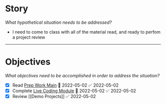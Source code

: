 # Story
*What hypothetical situation needs to be addressed?*
- I need to come to class with all of the material read, and ready to perfom a project review

---

# Objectives
*What objectives need to be accomplished in order to address the situation?*

- [x] Read [Prep Work Main](https://education.launchcode.org/liftoff/classes/4.html) 📅 2022-05-02 ✅ 2022-05-02
- [x] Complete [Live Coding Module](https://education.launchcode.org/liftoff/modules/career/live-coding.html#live-coding) 📅 2022-05-02 ✅ 2022-05-02
- [x] Review [[Demo Projects]] ✅ 2022-05-02
